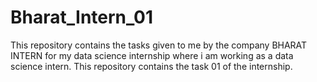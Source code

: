 # Bharat_Intern_01
This repository contains the tasks given to me by the company BHARAT INTERN for my data science internship where i am working as a data science intern. This repository contains the task 01 of the internship.
